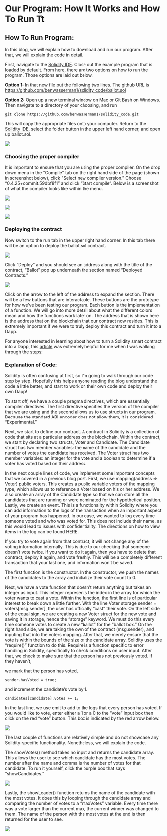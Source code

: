 # Our Program: How It Works and How To Run Tt

## How To Run Program:

In this blog, we will explain how to download and run our program. After that, we will explain the code in detail. 

First, navigate to the [Solidity IDE](https://remix.ethereum.org). Close out the example program that is loaded by default. 
From here, there are two options on how to run the program. Those options are laid out below.


**Option 1:** 
In that new file put the following two lines. The github URL is https://github.com/benwasserman1/solidity_code/ballot.sol

**Option 2:** 
Open up a new terminal window on Mac or Git Bash on Windows. Then navigate to a directory of your choosing, and run 

```
git clone https://github.com/benwasserman1/solidity_code.git
```

This will copy the appropriate files onto your computer. Return to  the [Solidity IDE](https://remix.ethereum.org), select 
the folder button in the upper left hand corner, and open up ballot.sol. 


![](Screenshots/folder.png)


### Choosing the proper compiler

It is important to ensure that you are using the proper compiler. On the drop down menu in the "Compile" tab on the right hand side of the page (shown in screenshot below), click "Select new compiler version." Choose “0.4.25+commit.59dbf8f1” and click “Start compile”. Below is a screenshot of what the compiler looks like within the menu.


![](Screenshots/compile1.png)


![](Screenshots/commit.png)


![](Screenshots/compile.png)

### Deploying the contract

Now switch to the run tab in the upper right hand corner. In this tab there will be an option to deploy the ballot.sol contract.


![](Screenshots/deploy.png)


Click “Deploy” and you should see an address along with the title of the contract, “Ballot” pop up underneath the section named “Deployed Contracts.” 


![](Screenshots/contracts.png)


Click on the arrow to the left of the address to expand the section. There will be a few buttons that are interactable. These buttons are the prototype for how we’ve been testing our program. Each button is the implementation of a function. We will go into more detail about what the different colors mean and how the functions work later on. The address that is shown here is the address that on the blockchain that our contract now resides. This is extremely important if we were to truly deploy this contract and turn it into a Dapp. 

For anyone interested in learning about how to turn a Solidity smart contract into a Dapp, this [article](https://medium.com/ethereum-developers/the-ultimate-end-to-end-tutorial-to-create-and-deploy-a-fully-descentralized-dapp-in-ethereum-18f0cf6d7e0e) was extremely helpful for me when I was walking through the steps: 


### Explanation of Code:

Solidity is often confusing at first, so I’m going to walk through our code step by step. Hopefully this helps anyone reading the blog understand the code a little better, and start to work on their own code and deploy their own Dapp! 

To start off, we have a couple pragma directives, which are essentially compiler directives. The first directive specifies the version of the compiler that we are using and the second allows us to use structs in our program. Because the standard ABI encoder does not allow them, it is considered “Experimental.” 

Next, we start to define our contract. A contract in Solidity is a collection of code that sits at a particular address on the blockchain. Within the contract, we start by declaring two structs, Voter and Candidate. The Candidate struct has two member variables: the name of the candidate and the number of votes the candidate has received. The Voter struct has two member variables: an integer for the vote and a boolean to determine if a voter has voted based on their address.

In the next couple lines of code, we implement some important concepts that we covered in a previous blog post. First, we use mapping(address => Voter) public voters. This creates a public variable voters of the mapping type, which allows us to reference a Voter based on his or her address. We also create an array of the Candidate type so that we can store all the candidates that are running or were nominated for the hypothetical position. Lastly, we create an event. This is a functionality within Solidity where you can add information to the logs of the transaction when an important aspect of your program has happened. In our case, we wanted to log every time someone voted and who was voted for. This does not include their name, as this would lead to issues with confidentiality. The directions on how to view items in the log can be found HERE.

If you try to vote again from that contract, it will not change any of the voting information internally. This is due to our checking that someone doesn’t vote twice. If you want to do it again, then you have to delete that contract, deploy it again, and vote freshly. This will be a completely different transaction that your last one, and information won’t be saved.

The first function is the constructor. In the constructor, we push the names of the candidates to the array and initialize their vote count to 0.

 Next, we have a vote function that doesn’t return anything but takes an integer as input. This integer represents the index in the array for which the voter wants to cast a vote. Within the function, the first line is of particular interest to break down a little further. With the line Voter storage sender = voters[msg.sender], the user has officially “cast” their vote. On the left side of the equal sign, we are creating a new Voter struct for the new vote and saving it in storage, hence the “storage” keyword. We must do this every time someone votes to create a new “ballot” for the “ballot box.” On the right hand side, we are taking the own of the contract (msg.sender), and inputing that into the voters mapping. After that, we merely ensure that the vote is within the bounds of the size of the candidate array. Solidity uses the “require()” function to do this. Require is a function specific to error handling in Solidity, specifically to check conditions on user input. After that, we check to make sure that the person has not previously voted. If they haven’t,

 we mark that the person has voted,
```
sender.hasVoted = true;
```
and increment the candidate’s vote by 1. 
```
candidates[candidate].votes += 1;
```

In the last line, we use emit to add to the logs that every person has voted. If you would like to vote, enter either a 1 or a 0 to the “vote” input box then click on the red “vote” button. This box is indicated by the red arrow below.


![](Screenshots/vote.png)


The last couple of functions are relatively simple and do not showcase any Solidity-specific functionality. Nonetheless, we will explain the code.

The showVotes() method takes no input and returns the candidate array. This allows the user to see which candidate has the most votes. The number after the name and comma is the number of votes for that candidate. To run it yourself, click the purple box that says “showCandidates.”


![](Screenshots/showVotes.png)


Lastly, the showLeader() function returns the name of the candidate with the most votes. It does this by looping through the candidate array and comparing the number of votes to a “maxVotes” variable. Every time there was a vote larger than the current max, the current winner was changed to them. The name of the person with the most votes at the end is then returned for the user to see.


![](Screenshots/showLeader.png)



